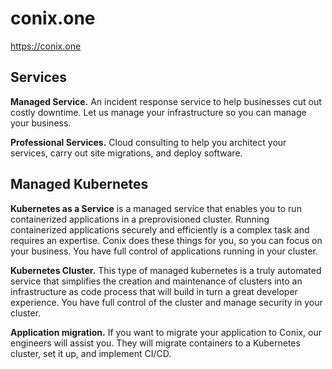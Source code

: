 # conix.one
https://conix.one

## Services

  **Managed Service.** An incident response service to help businesses cut out costly downtime. Let us manage your infrastructure so you can manage your business.  
  
  **Professional Services.** Cloud consulting to help you architect your services, carry out site migrations, and deploy software.

## Managed Kubernetes

  **Kubernetes as a Service** is a managed service that enables you to run containerized applications in a preprovisioned 
  cluster. Running containerized applications securely and efficiently is a complex task and requires an expertise. 
  Conix does these things for you, so you can focus on your business. You have full control of applications running in 
  your cluster.  

  **Kubernetes Cluster.** This type of managed kubernetes is a truly automated service that simplifies the creation and 
  maintenance of clusters into an infrastructure as code process that will build in turn a great developer experience. 
  You have full control of the cluster and manage security in your cluster.  

  **Application migration.** If you want to migrate your application to Conix, our engineers will assist you. They will 
  migrate containers to a Kubernetes cluster, set it up, and implement CI/CD.
